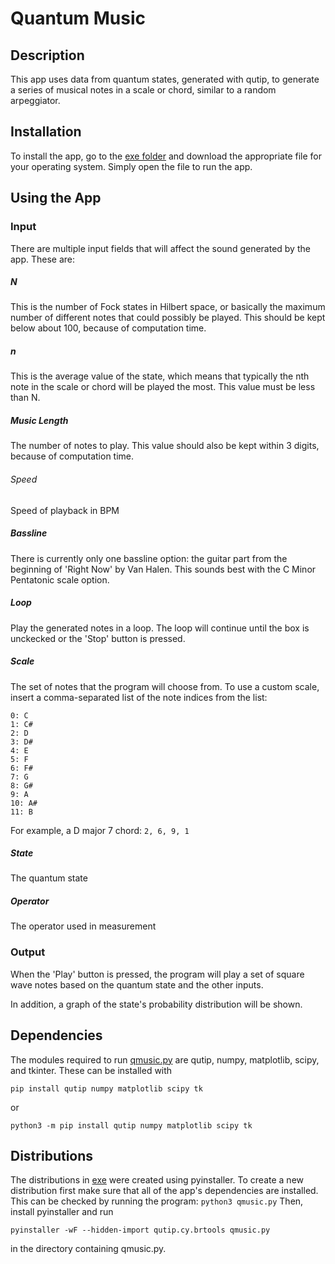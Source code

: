 # Quantum Music

## Description

This app uses data from quantum states, generated with qutip, to generate a series of musical notes in a scale or chord, similar to a random arpeggiator.

## Installation

To install the app, go to the [exe folder](./executables) and download the appropriate file for your operating system. Simply open the file to run the app.

## Using the App

### Input

There are multiple input fields that will affect the sound generated by the app. These are:
##### N
This is the number of Fock states in Hilbert space, or basically the maximum number of different notes that could possibly be played. This should be kept below about 100, because of computation time.
##### n
This is the average value of the state, which means that typically the nth note in the scale or chord will be played the most. This value must be less than N.
##### Music Length
The number of notes to play. This value should also be kept within 3 digits, because of computation time.
###### Speed
Speed of playback in BPM
##### Bassline
There is currently only one bassline option: the guitar part from the beginning of 'Right Now' by Van Halen. This sounds best with the C Minor Pentatonic scale option.
##### Loop
Play the generated notes in a loop. The loop will continue until the box is unckecked or the 'Stop' button is pressed.
##### Scale
The set of notes that the program will choose from. To use a custom scale, insert a comma-separated list of the note indices from the list:
```
0: C
1: C#
2: D
3: D#
4: E
5: F
6: F#
7: G
8: G#
9: A
10: A#
11: B
```
For example, a D major 7 chord: `2, 6, 9, 1`
##### State
The quantum state
##### Operator
The operator used in measurement

### Output

When the 'Play' button is pressed, the program will play a set of square wave notes based on the quantum state and the other inputs.

In addition, a graph of the state's probability distribution will be shown.

## Dependencies

The modules required to run [qmusic.py](./src/qmusic/qmusic.py) are qutip, numpy, matplotlib, scipy, and tkinter. These can be installed with
```
pip install qutip numpy matplotlib scipy tk
```
or
```
python3 -m pip install qutip numpy matplotlib scipy tk
```

## Distributions

The distributions in [exe](./exe) were created using pyinstaller. To create a new distribution first make sure that all of the app's dependencies are installed. This can be checked by running the program: `python3 qmusic.py` Then, install pyinstaller and run
```
pyinstaller -wF --hidden-import qutip.cy.brtools qmusic.py
```
in the directory containing qmusic.py.
